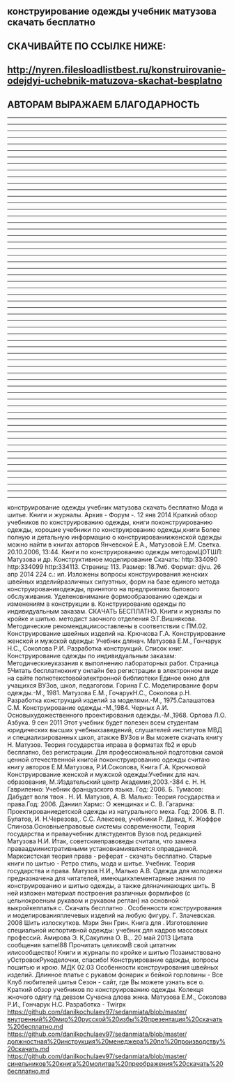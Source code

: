 конструирование одежды учебник матузова скачать бесплатно
--------------------------------------------------
СКАЧИВАЙТЕ ПО ССЫЛКЕ НИЖЕ:
--------------------------------------------------
http://nyren.filesloadlistbest.ru/konstruirovanie-odejdyi-uchebnik-matuzova-skachat-besplatno
--------------------------------------------------
АВТОРАМ ВЫРАЖАЕМ БЛАГОДАРНОСТЬ
--------------------------------------------------
--------------------------------------------------
--------------------------------------------------
--------------------------------------------------
--------------------------------------------------
--------------------------------------------------
--------------------------------------------------
--------------------------------------------------
--------------------------------------------------
--------------------------------------------------
--------------------------------------------------
--------------------------------------------------
--------------------------------------------------
--------------------------------------------------
--------------------------------------------------
--------------------------------------------------
--------------------------------------------------
--------------------------------------------------
--------------------------------------------------
--------------------------------------------------
--------------------------------------------------
--------------------------------------------------
--------------------------------------------------
--------------------------------------------------
--------------------------------------------------
--------------------------------------------------
--------------------------------------------------
--------------------------------------------------
--------------------------------------------------
--------------------------------------------------
--------------------------------------------------
--------------------------------------------------
--------------------------------------------------
--------------------------------------------------
--------------------------------------------------
--------------------------------------------------
--------------------------------------------------
--------------------------------------------------
--------------------------------------------------
--------------------------------------------------
--------------------------------------------------
--------------------------------------------------
--------------------------------------------------
--------------------------------------------------
--------------------------------------------------
--------------------------------------------------
--------------------------------------------------
--------------------------------------------------
--------------------------------------------------
--------------------------------------------------
--------------------------------------------------
--------------------------------------------------
--------------------------------------------------
--------------------------------------------------
--------------------------------------------------
--------------------------------------------------
--------------------------------------------------
--------------------------------------------------
--------------------------------------------------
--------------------------------------------------
конструирование одежды учебник матузова скачать бесплатно Мода и шитье. Книги и журналы. Архив - Форум -. 12 янв 2014  Краткий обзор учебников по конструированию одежды, книги поконструированию одежды, хорошие учебники по конструированию одежды,книги  Более полную и детальную информацию о конструированииженской одежды можно найти в книгах авторов Янчевской Е.А., Матузовой Е.М. Светка. 20.10.2006, 13:44. Книги по конструированию одежды методомЦОТШЛ: Матузова и др. Конструктивное моделирование  Скачать: http:334090 http:334099 http:334113. Страниц: 113. Размер: 18.7мб. Формат: djvu. 26 апр 2014  224 с.: ил. Изложены вопросы конструирования женских швейных изделийразличных силуэтных, форм на базе единого метода конструированияодежды, принятого на предприятиях бытового обслуживания. Уделеновнимание формообразованию одежды и изменениям в конструкции в. Конструирование одежды по индивидуальным заказам. СКАЧАТЬ БЕСПЛАТНО. Книги и журналы по кройке и шитью. методист заочного отделения Э.Г.Вишнякова. Методические рекомендациисоставлены в соответствии с ПМ.02. Конструирование швейных изделий на. Крючкова Г.А. Конструирование женской и мужской одежды: Учебник длянач.  Матузова Е.М., Гончарук Н.С., Соколова Р.И. Разработка конструкций. Список книг. Конструирование одежды по индивидуальным заказам: Методическиеуказания к выполнению лабораторных работ. Страница 5Читать бесплатнокнигу онлайн без регистрации в электронном виде на сайте полнотекстовойэлектронной библиотеки Единое окно для учащихся ВУЗов, школ, педагогови. Горина Г.С. Моделирование форм одежды.-М., 1981. Матузова Е.М., ГочарукН.С., Соколова р.Н. Разработка конструкций изделий за моделями.-М., 1975.Салашатова С.М. Конструирование одежды.-М.,1984. Черных А.И. Основыхудожественного проектирования одежды.-М.,1968. Орлова Л.О. Азбука. 9 сен 2011  Этот учебник будет полезен всем студентам юридических высших учебныхзаведений, слушателей институтов МВД и специализированных школ, атакже ВУЗов и  Вы можете скачать книгу Н. Матузов. Теория государства иправа в форматах fb2 и epub бесплатно, без регистрации.
Для профессиональной подготовки самой ценной отечественной книгой поконструированию одежды считаю книгу авторов Е.М.Матузова, Р.И.Соколова,  Книга Г.А. Крючковой Конструирование женской и мужской одежды:Учебник для нач. образования, М.:Издательский центр Академия,2003.-384 с. Н. Н. Гавриленко: Учебник французского языка. Год: 2006. Б. Тумасов: Дабудет воля твоя . Н. И. Матузов, А. В. Малько: Теория государства и права.Год: 2006. Даниил Хармс: О женщинах и  С. В. Гагарина: Проектированиедетской одежды из натурального меха. Год: 2006. В. П. Булатов, И. Н.Черезова,. С.С. Алексеев, учебники Р. Давид, К. Жоффре  Спиноза.Основныеправовые системы современности, Теория государства и праваучебник длястудентов Вузов под редакцией Матузова Н.И. Итак, советскиеправоведы считали, что замена праваадминистративными установкамиявляется оправданной. Марксистская теория права - реферат - скачать бесплатно. Старые книги по шитью - Ретро стиль, мода и шитье. Учебник. Теория государства и права. Матузов Н.И., Малько А.В. Одежда для молодежи предназначена для читателей, имеющихэлементарные знания по конструированию и шитью одежды, а также дляначинающих шить. В ней изложен материал построения различных формлифов (с цельнокроеным рукавом и рукавом реглан) на основной выкройкеплатья с. Скачать бесплатно . Особенности конструирования и моделированияплечевых изделий на любую фигуру. Г. Злачевская. 2008  Шить излоскутков. Мэри Энн Грин. Книга для . Изготовление специальной испортивной одежды: учебник для кадров массовых профессий. Амирова Э. К,Сакулина О. В.,. 20 май 2013  Цитата сообщения samel88 Прочитать целикомВ свой цитатник илисообщество! Книги и журналы по кройке и шитью Позаимствовано уОстровокРукоделочки, спасибо! Конструирование одежды, вопросы пошитью и крою. МДК 02.03 Особенности конструирования швейных изделий. Длинное платье с рукавом фонарик и бейкой горловины - Все
Клуб любителей шитья Сезон - сайт, где Вы можете узнать все о. Краткий обзор учебников по конструированию одежды. Колекця жночого одягу пд девзом Сучасна длова жнка. Матузова Е.М., Соколова Р.И., Гончарук Н.С. Разработка  - Twirpx
https://github.com/danilkochulaev97/sedanmiata/blob/master/внутренний%20мир%20русской%20избы%20презентация%20скачать%20бесплатно.md
https://github.com/danilkochulaev97/sedanmiata/blob/master/должностная%20инструкция%20менеджера%20по%20производству%20скачать.md
https://github.com/danilkochulaev97/sedanmiata/blob/master/синельников%20книга%20молитва%20преображения%20скачать%20бесплатно.md